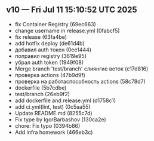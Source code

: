 ## v10 — Fri Jul 11 15:10:52 UTC 2025

- fix Container Registry (69ec663)
- change username in release.yml (0fabcf5)
- fix release (63fa4be)
- add hotfix deploy (de61d4b)
- добавил auth токен (0ee1444)
- поправил registry (3619e95)
- убрал auth token (1949f08)
- Merge branch 'test/branch' слиянгие веток (c17d816)
- проверка actions (47b9d9f)
- проверка на работаспособность actions (58c78d7)
- dockerfile (5b7cdbe)
- test/branch (26eb9f2)
- add dockerfile and release.yml (d1758c1)
- add ci.yml(lint, test) (0c5aa55)
- Update README.md (8255c7d)
- Fix type by IgorBarbashov (130ca2e)
- chore: Fix typo (0394b86)
- Add infra homework (466eb3c)

